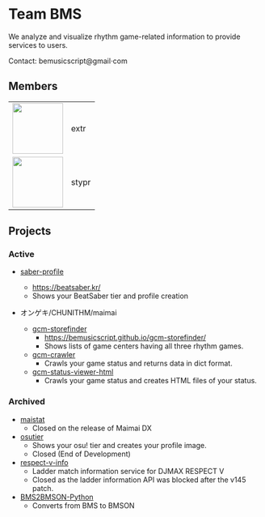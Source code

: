 # Team BMS

We analyze and visualize rhythm game-related information to provide services to users.

Contact: b&#x65;musicscript&#64;gm<span>a</span>il&sdot;com
 
 
## Members

<table>
  <tr>
    <td>
      <img src="https://avatars.githubusercontent.com/u/9338732?v=4" width=100 />
    </td>
    <td>
      extr
    </td>
  </tr>
  <tr>
    <td>
      <img src="https://avatars.githubusercontent.com/u/6625978?v=4" width=100 />
    </td>
    <td>
      stypr
    </td>
  </tr>
</table>


## Projects

### Active

* [saber-profile](https://github.com/bemusicscript/saber-profile)
  * https://beatsaber.kr/
  * Shows your BeatSaber tier and profile creation

* オンゲキ/CHUNITHM/maimai
  * [gcm-storefinder](https://github.com/bemusicscript/gcm-storefinder/)
    * https://bemusicscript.github.io/gcm-storefinder/
    * Shows lists of game centers having all three rhythm games.
  * [gcm-crawler](https://github.com/bemusicscript/gcm-crawler)
    * Crawls your game status and returns data in dict format.
  * [gcm-status-viewer-html](https://github.com/bemusicscript/gcm-status-viewer-html)
    * Crawls your game status and creates HTML files of your status.

### Archived

* [maistat](https://github.com/bemusicscript/maistat)
  * Closed on the release of Maimai DX
* [osutier](https://github.com/bemusicscript/osutier)
  * Shows your osu! tier and creates your profile image.
  * Closed (End of Development)
* [respect-v-info](https://github.com/bemusicscript/respect-v-info)
  * Ladder match information service for DJMAX RESPECT V 
  * Closed as the ladder information API was blocked after the v145 patch.
* [BMS2BMSON-Python](https://github.com/bemusicscript/bms2bmson-python)
  * Converts from BMS to BMSON
